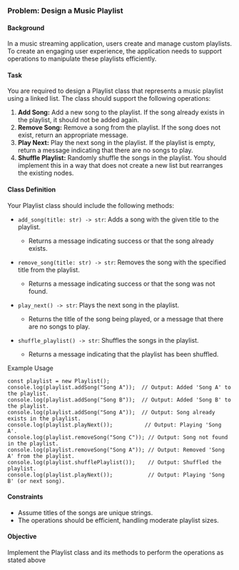 ### Problem: Design a Music Playlist

#### Background

In a music streaming application, users create and manage custom playlists. To create an engaging user experience, the application needs to support operations to manipulate these playlists efficiently.

#### Task
You are required to design a Playlist class that represents a music playlist using a linked list. The class should support the following operations:

1. **Add Song:** Add a new song to the playlist. If the song already exists in the playlist, it should not be added again.
2. **Remove Song:** Remove a song from the playlist. If the song does not exist, return an appropriate message.
3. **Play Next:** Play the next song in the playlist. If the playlist is empty, return a message indicating that there are no songs to play.
4. **Shuffle Playlist:** Randomly shuffle the songs in the playlist. You should implement this in a way that does not create a new list but rearranges the existing nodes.

#### Class Definition
Your Playlist class should include the following methods:

* ```add_song(title: str) -> str```: Adds a song with the given title to the playlist.

  * Returns a message indicating success or that the song already exists.

* ```remove_song(title: str) -> str```: Removes the song with the specified title from the playlist.
  * Returns a message indicating success or that the song was not found.

* ```play_next() -> str```: Plays the next song in the playlist.

  * Returns the title of the song being played, or a message that there are no songs to play.

* ```shuffle_playlist() -> str```: Shuffles the songs in the playlist.

  * Returns a message indicating that the playlist has been shuffled.

Example Usage
```
const playlist = new Playlist();  
console.log(playlist.addSong("Song A"));  // Output: Added 'Song A' to the playlist.  
console.log(playlist.addSong("Song B"));  // Output: Added 'Song B' to the playlist.  
console.log(playlist.addSong("Song A"));  // Output: Song already exists in the playlist.  
console.log(playlist.playNext());          // Output: Playing 'Song A'.  
console.log(playlist.removeSong("Song C")); // Output: Song not found in the playlist.  
console.log(playlist.removeSong("Song A")); // Output: Removed 'Song A' from the playlist.  
console.log(playlist.shufflePlaylist());    // Output: Shuffled the playlist.  
console.log(playlist.playNext());           // Output: Playing 'Song B' (or next song). 
``` 

#### Constraints
* Assume titles of the songs are unique strings.
* The operations should be efficient, handling moderate playlist sizes.

#### Objective
Implement the Playlist class and its methods to perform the operations as stated above